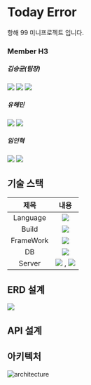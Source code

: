 <h1>Today Error</h1>
<p>항해 99 미니프로젝트 입니다.<p>
  
### Member H3

##### 김승균(팀장)
<p>
<a hraf="https://github.com/akrwkdrrr99"><img src="https://img.shields.io/badge/Github-181717?style=flat-square&logo=Github&logoColor=white"/></a>
<img src="https://img.shields.io/badge/SpringBoot-6DB33F?style=flat-square&logo=springboot&logoColor=white"/>
<img src="https://img.shields.io/badge/PhotoShop-31A8FF?style=flat-square&logo=AdobePhotoshop&logoColor=white"/>
</p>

##### 유헤민
<p>
<a hraf = "https://github.com/hyemco"><img src="https://img.shields.io/badge/Github-181717?style=flat-square&logo=Github&logoColor=white"/></a>
<img src="https://img.shields.io/badge/SpringBoot-6DB33F?style=flat-square&logo=springboot&logoColor=white"/>
</p>

##### 임인혁
<p>
<a hraf = ""><img src="https://img.shields.io/badge/Github-181717?style=flat-square&logo=Github&logoColor=white"/></a>
<img src="https://img.shields.io/badge/SpringBoot-6DB33F?style=flat-square&logo=springboot&logoColor=white"/>
</p>

<h2>기술 스택</h2>

|제목|내용|
|:---:|:---:|
|Language|<img src="https://img.shields.io/badge/Java-007396?style=flat-square&logo=java&logoColor=white"/>|
|Build|<img src="https://img.shields.io/badge/Gralde-02303A?style=flat-square&logo=Gradle&logoColor=white"/>|
|FrameWork|<img src="https://img.shields.io/badge/SpringBoot-6DB33F?style=flat-square&logo=springboot&logoColor=white"/>|
|DB|<img src="https://img.shields.io/badge/MySQL-4479A1?style=flat-square&logo=MySQL&logoColor=white"/>|
|Server|<img src="https://img.shields.io/badge/Amazon AWS-232F3E?style=flat-square&logo=Amazon AWS&logoColor=white"/> , <img src="https://img.shields.io/badge/Amazon S3-569A31?style=flat-square&logo=Amazon S3&logoColor=white"/>|

<h2>ERD 설계</h2>
<img src="https://user-images.githubusercontent.com/89297942/163099424-f8e29d37-1a53-4cab-af1a-ba24d1aae123.png"/></p>

<h2>API 설계</h2>

아키텍처
---
![architecture](https://user-images.githubusercontent.com/67248249/163121619-6a2665cb-c4a7-45ba-9743-191b5031410a.png)




